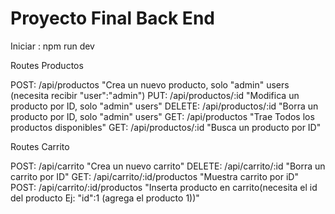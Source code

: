 # Proyecto Final Back End

Iniciar : npm run dev

Routes Productos

POST:
/api/productos "Crea un nuevo producto, solo "admin" users (necesita recibir "user":"admin")
PUT:
/api/productos/:id "Modifica un producto por ID, solo "admin" users"
DELETE:
/api/productos/:id "Borra un producto por ID, solo "admin" users"
GET:
/api/productos "Trae Todos los productos disponibles"
GET:
/api/productos/:id "Busca un producto por ID"

Routes Carrito

POST:
/api/carrito "Crea un nuevo carrito"
DELETE:
/api/carrito/:id "Borra un carrito por ID"
GET:
/api/carrito/:id/productos "Muestra carrito por iD"
POST:
/api/carrito/:id/productos "Inserta producto en carrito(necesita el id del producto Ej: "id":1 (agrega el producto 1))"
